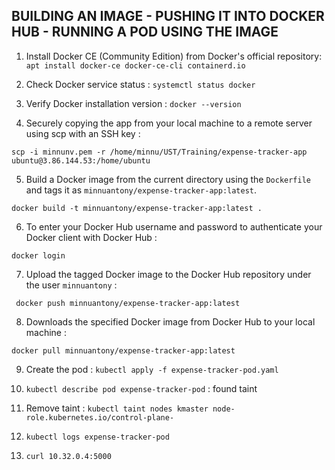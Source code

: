 ## BUILDING AN IMAGE - PUSHING IT INTO DOCKER HUB - RUNNING A POD  USING THE IMAGE

1. Install Docker CE (Community Edition) from Docker's official repository: `apt install docker-ce docker-ce-cli containerd.io`
2. Check Docker service status                                            : `systemctl status docker`
3. Verify Docker installation version                                     : `docker --version`

4. Securely copying the app from your local machine to a remote server using scp with an SSH key :
   
  `scp -i minnunv.pem -r /home/minnu/UST/Training/expense-tracker-app ubuntu@3.86.144.53:/home/ubuntu`
  
5. Build a Docker image from the current directory using the `Dockerfile` and tags it as `minnuantony/expense-tracker-app:latest`.

  `docker build -t minnuantony/expense-tracker-app:latest .`
  
6. To enter your Docker Hub username and password to authenticate your Docker client with Docker Hub :

  `docker login`
  
7. Upload the tagged Docker image to the Docker Hub repository under the user `minnuantony` :

  ` docker push minnuantony/expense-tracker-app:latest`
  
8. Downloads the specified Docker image from Docker Hub to your local machine :
   
  `docker pull minnuantony/expense-tracker-app:latest`

9. Create the pod : `kubectl apply -f expense-tracker-pod.yaml`

10. `kubectl describe pod expense-tracker-pod` : found taint

11. Remove taint : `kubectl taint nodes kmaster node-role.kubernetes.io/control-plane-`

12. `kubectl logs expense-tracker-pod`

13. `curl 10.32.0.4:5000`
